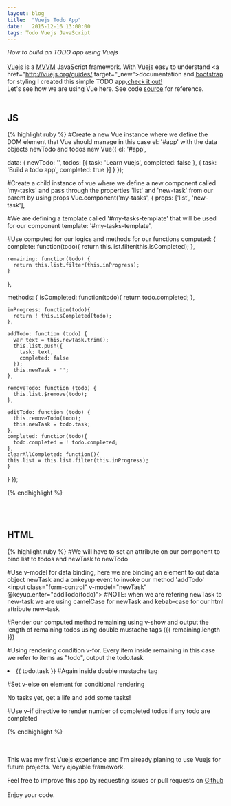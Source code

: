 ```yaml
---
layout: blog
title:  "Vuejs Todo App"
date:   2015-12-16 13:00:00
tags: Todo Vuejs JavaScript
---
```


<i>How to build an TODO app using Vuejs</i>
<br/>
<br/>
<a href="http://vuejs.org" target="_new">Vuejs</a> is a <a href="https://en.wikipedia.org/wiki/Model%E2%80%93view%E2%80%93viewmodel" target="_new">MVVM</a> JavaScript framework. With Vuejs easy to understand <a href="http://vuejs.org/guides/ target="_new">documentation</a> and <a href="http://getbootstrap.com/">bootstrap</a> for styling I created this simple TODO app,<a href="http://osterbergmarcus.github.io/todo/" target="_new">check it out!</a>
<br/>
Let's see how we are using Vue here. See code <a href="https://github.com/osterbergmarcus/todo-app">source</a> for reference.
<br/>
<br/>
<h2><strong>JS</strong></h2>
{% highlight ruby %}
#Create a new Vue instance where we define the DOM element that Vue should manage in this case el: '#app' with the data objects newTodo and todos
new Vue({
  el: '#app',

  data: {
    newTodo: '',
    todos: [{
      task: 'Learn vuejs',
      completed: false
    }, {
      task: 'Build a todo app',
      completed: true
    }]
  }
});

#Create a child instance of vue where we define a new component called 'my-tasks' and pass through the properties 'list' and 'new-task' from our parent by using props
Vue.component('my-tasks', {
  props: ['list', 'new-task'],

#We are defining a template called '#my-tasks-template' that will be used for our component <my-tasks>
  template: '#my-tasks-template',

#Use computed for our logics and methods for our functions
  computed: {
    complete: function(todo){
      return this.list.filter(this.isCompleted);
    },

    remaining: function(todo) {
      return this.list.filter(this.inProgress);
    }
  },

  methods: {
    isCompleted: function(todo){
      return todo.completed;
    },

    inProgress: function(todo){
      return ! this.isCompleted(todo);
    },

    addTodo: function (todo) {
      var text = this.newTask.trim();
      this.list.push({
        task: text,
        completed: false
      });
      this.newTask = '';
    },

    removeTodo: function (todo) {
      this.list.$remove(todo);
    },

    editTodo: function (todo) {
      this.removeTodo(todo);
      this.newTask = todo.task;
    },
    completed: function(todo){
      todo.completed = ! todo.completed;
    },
    clearAllCompleted: function(){
    this.list = this.list.filter(this.inProgress);
    }
  }
});

{% endhighlight %}

<br/>
<br/>
<h2><strong>HTML</strong></h2>
{% highlight ruby %}
#We will have to set an attribute on our component to bind list to todos and newTask to newTodo
<my-tasks :list="todos" :new-task="newTodo">

#Use v-model for data binding, here we are binding an element to out data object newTask and a onkeyup event to invoke our method 'addTodo'
<input class="form-control" v-model="newTask" @keyup.enter="addTodo(todo)">
#NOTE: when we are refering newTask to new-task we are using camelCase for newTask and kebab-case for our html attribute new-task.

#Render our computed method remaining using v-show and output the length of remaining todos using double mustache tags
<span v-show="remaining">({{ remaining.length }})</span>

#Using rendering condition v-for. Every item inside remaining in this case we refer to items as "todo", output the todo.task
<li class="list-group-item list-group-item-info" v-for="todo in remaining">
  <span>{{ todo.task }}</span> #Again inside double mustache tag

#Set v-else on element for conditional rendering   
 <p v-else>No tasks yet, get a life and add some tasks!</p>

#Use v-if directive to render number of completed todos if any todo are completed
 <div v-if="complete.length">

{% endhighlight %}

<br/>
<br/>
This was my first Vuejs experience and I'm already planing to use Vuejs for future projects. Very ejoyable framework.

Feel free to improve this app by requesting issues or pull requests on <a href="https://github.com/osterbergmarcus/todo-app" target="_new">Github</a>
<br/>
<br/>
Enjoy your code.

